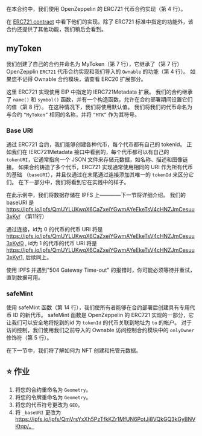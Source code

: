 在本合约中，我们使用 OpenZeppelin 的 ERC721 代币合约实现（第 4 行）。

在 <a href="https://github.com/OpenZeppelin/openzeppelin-contracts/blob/master/contracts/token/ERC721/ERC721.sol" target="_blank">ERC721 contract</a> 中看下他们的实现。除了 ERC721 标准中指定的功能外，该合约还提供了其他功能，我们稍后会看到。

## myToken 
我们创建了自己的合约并命名为 MyToken（第 7 行），它继承了（第 7 行）OpenZepplin `ERC721` 代币合约实现和我们导入的 `Ownable` 的功能（第 4 行）。 如果您不记得 Ownable 合约模块，请查看 ERC20 扩展部分。

这里 ERC721 实现使用 EIP 中指定的 IERC721Metadata 扩展。 我们的合约继承了 `name()` 和 `symbol()` 函数，并有一个构造函数，允许在合约部署期间设置它们的值（第 8 行）。
在这种情况下，我们将使用默认值。 我们将我们的代币命名为与合约 `“MyToken”` 相同的名称，并将 `“MTK”` 作为其符号。

### Base URI
通过 ERC721 合约，我们能够创建各种代币，每个代币都有自己的 tokenId。 正如我们在 IERC721Metadata 接口中看到的，每个代币都可以有自己的 `tokenURI`，它通常指向一个 JSON 文件来存储元数据，如名称、描述和图像链接。
如果合约铸造了多个代币，ERC721 实现通常使用相同的 URI 作为所有代币的基础 （`baseURI`），并且仅通过在末尾通过连接添加其唯一的 `tokenId` 来区分它们。 在下一部分中，我们将看到它在实践中的样子。

在此示例中，我们将数据存储在 IPFS 上————下一节将详细介绍。 我们的 baseURI 是 <a href="https://ipfs.io/ipfs/QmUYLUKwqX6CaZxeiYGwmAYeEkeTsV4cHNZJmCesuu3xKy/" target="_blank">https://ipfs.io/ipfs/QmUYLUKwqX6CaZxeiYGwmAYeEkeTsV4cHNZJmCesuu3xKy/</a> （第11行）

通过连接，id为 0 的代币的代币 URI 将是<a href="https://ipfs.io/ipfs/QmUYLUKwqX6CaZxeiYGwmAYeEkeTsV4cHNZJmCesuu3xKy/0" target="_blank">https://ipfs.io/ipfs/QmUYLUKwqX6CaZxeiYGwmAYeEkeTsV4cHNZJmCesuu3xKy/0</a> , id为 1 的代币的代币 URI 将是<a href="https://ipfs.io/ipfs/QmUYLUKwqX6CaZxeiYGwmAYeEkeTsV4cHNZJmCesuu3xKy/1" target="_blank">https://ipfs.io/ipfs/QmUYLUKwqX6CaZxeiYGwmAYeEkeTsV4cHNZJmCesuu3xKy/1</a>, 后续同上。

使用 IPFS 并遇到"504 Gateway Time-out" 的报错时，你可能必须等待并重试，直到数据可用。

### safeMint
使用 safeMint 函数（第 14 行），我们使所有者能够在合约部署后创建具有专用代币 ID 的新代币。
safeMint 函数是 OpenZeppelin 的 ERC721 实现的一部分，它让我们可以安全地将挖到的id 为 `tokenId` 的代币关联到地址为 `to` 的帐户。 对于访问控制，我们使用我们之前导入的 Ownable 访问控制合约模块中的 `onlyOwner` 修饰符（第 5 行）。

在下一节中，我们将了解如何为 NFT 创建和托管元数据。

## ⭐️ 作业
1. 将您的合约重命名为 `Geometry`。
2. 将您的令牌重命名为 `Geometry`。
3. 将您的代币符号更改为 `GEO`。
4. 将 `_baseURI` 更改为 https://ipfs.io/ipfs/QmVrsYxXh5PzTfkKZr1MfUN6PotJj8VQkGQ3kGyBNVKtqp/。
